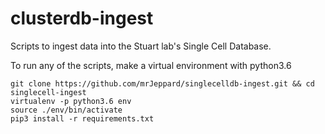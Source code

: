 # clusterdb-ingest
Scripts to ingest data into the Stuart lab's Single Cell Database.

To run any of the scripts, make a virtual environment with python3.6

```
git clone https://github.com/mrJeppard/singlecelldb-ingest.git && cd singlecell-ingest
virtualenv -p python3.6 env
source ./env/bin/activate
pip3 install -r requirements.txt
```


